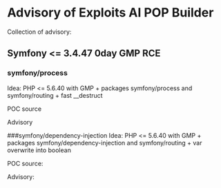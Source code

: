 # Advisory of Exploits AI POP Builder

Collection of advisory:
## Symfony <= 3.4.47 0day GMP RCE</li1>
### symfony/process 
Idea:
PHP <= 5.6.40 with GMP + packages symfony/process and symfony/routing + fast __destruct

POC source
<link>

Advisory
<git link>


###symfony/dependency-injection
Idea:
PHP <= 5.6.40 with GMP + packages symfony/dependency-injection and symfony/routing + var overwrite into boolean 

POC source:
<src>

Advisory:
<git link>
